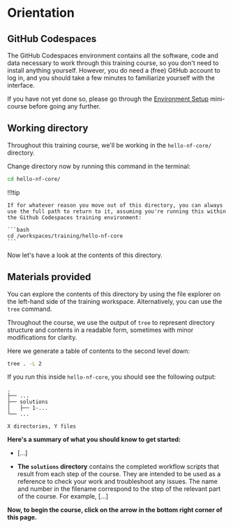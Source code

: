 # Orientation

## GitHub Codespaces

The GitHub Codespaces environment contains all the software, code and data necessary to work through this training course, so you don't need to install anything yourself.
However, you do need a (free) GitHub account to log in, and you should take a few minutes to familiarize yourself with the interface.

If you have not yet done so, please go through the [Environment Setup](../../envsetup/) mini-course before going any further.

## Working directory

Throughout this training course, we'll be working in the `hello-nf-core/` directory.

Change directory now by running this command in the terminal:

```bash
cd hello-nf-core/
```

!!!tip

    If for whatever reason you move out of this directory, you can always use the full path to return to it, assuming you're running this within the Github Codespaces training environment:

    ```bash
    cd /workspaces/training/hello-nf-core
    ```

Now let's have a look at the contents of this directory.

## Materials provided

You can explore the contents of this directory by using the file explorer on the left-hand side of the training workspace.
Alternatively, you can use the `tree` command.

Throughout the course, we use the output of `tree` to represent directory structure and contents in a readable form, sometimes with minor modifications for clarity.

Here we generate a table of contents to the second level down:

```bash
tree . -L 2
```

If you run this inside `hello-nf-core`, you should see the following output:

```console title="Directory contents"
.
├── ...
├── solutions
│   ├── 1-...
└── ...

X directories, Y files
```

**Here's a summary of what you should know to get started:**

- [...]

- **The `solutions` directory** contains the completed workflow scripts that result from each step of the course.
  They are intended to be used as a reference to check your work and troubleshoot any issues.
  The name and number in the filename correspond to the step of the relevant part of the course.
  For example, [...]

**Now, to begin the course, click on the arrow in the bottom right corner of this page.**
